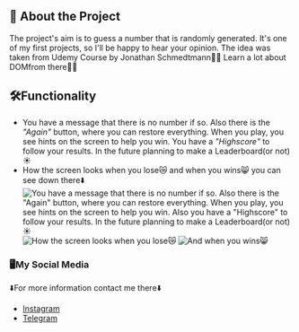 <!-- guess-my-number -->
## :star2: About the Project
The project's aim is to guess a number that is randomly generated. It's one of my first projects, so I'll be happy to hear your opinion. The idea was taken from Udemy Course by Jonathan Schmedtmann🙏🏻 Learn a lot about DOMfrom there💪🏻
## 🛠️Functionality 
+ You have a message that there is no number if so. Also there is the *"Again"* button, where you can restore everything. When you play, you see hints on the screen to help you win. You have a *"Highscore"* to follow your results. In the future planning to make a Leaderboard(or not)☀️
+ How the screen looks when you lose😿 and when you wins😸 you can see down there⬇️ 
![You have a message that there is no number if so. Also there is the "Again" button, where you can restore everything. When you play, you see hints on the screen to help you win. Also you have a "Highscore" to follow your results. In the future planning to make a Leaderboard(or not)☀️](https://drive.google.com/uc?export=view&id=1u0GGgGAze9Wq2ICuVRx3TItPYQg_slsi)
![How the screen looks when you lose😿](https://drive.google.com/uc?export=view&id=1FCRqCGaQb5fxiNGIYma_aFJrRKjRJcA3)
![And when you wins😸](https://drive.google.com/uc?export=view&id=1RyIiodnA5UaRyy3yFPrDgjcvowBQsJXW)
### 🖥️My Social Media
⬇️For more information contact me there⬇️ 
+ [Instagram](instagram.com/kytsi)
+ [Telegram](t.me/kuannts)
<!-- Thank you and see you soon🎀💓 -->
